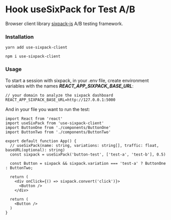 # Hook useSixPack for Test A/B

Browser client library [sixpack-js](https://github.com/sixpack/sixpack-js) A/B testing framework.

### Installation

``` yarn
yarn add use-sixpack-client
```

``` npm
npm i use-sixpack-client
```

### Usage

To start a session with sixpack, in your .env file, create environment variables with the names ***REACT_APP_SIXPACK_BASE_URL***:

``` .env
// your domain to analyze the sixpack dashboard
REACT_APP_SIXPACK_BASE_URL=http://127.0.0.1:5000
```

And in your file you want to run the test:

``` basic example
import React from 'react'
import useSixPack from 'use-sixpack-client'
import ButtonOne from './components/ButtonOne'
import ButtonTwo from './components/ButtonTwo'

export default function App() {
  // useSixPack(name: string, variations: string[], traffic: float, baseURL(optional): string)
  const sixpack = useSixPack('button-test', ['test-a', 'test-b'], 0.5)
  
  const Button = sixpack && sixpack.variation === 'test-a' ? ButtonOne  : ButtonTwo;

  return (
    <div onClick={() => sixpack.convert('click')}>
      <Button />
    </div>

  return (
    <Button />
  )
}
```